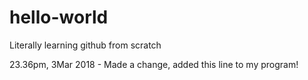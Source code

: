 # hello-world
Literally learning github from scratch


23.36pm, 3Mar 2018 - Made a change, added this line to my program!

